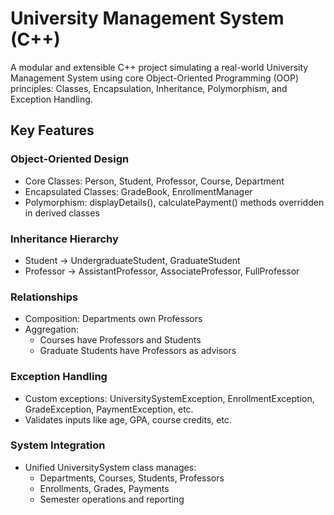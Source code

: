 # University Management System (C++)

A modular and extensible C++ project simulating a real-world University Management System using core Object-Oriented Programming (OOP) principles: Classes, Encapsulation, Inheritance, Polymorphism, and Exception Handling.

## Key Features

### Object-Oriented Design
- Core Classes: Person, Student, Professor, Course, Department
- Encapsulated Classes: GradeBook, EnrollmentManager
- Polymorphism: displayDetails(), calculatePayment() methods overridden in derived classes

### Inheritance Hierarchy
- Student → UndergraduateStudent, GraduateStudent
- Professor → AssistantProfessor, AssociateProfessor, FullProfessor

### Relationships
- Composition: Departments own Professors
- Aggregation: 
  - Courses have Professors and Students
  - Graduate Students have Professors as advisors

### Exception Handling
- Custom exceptions: UniversitySystemException, EnrollmentException, GradeException, PaymentException, etc.
- Validates inputs like age, GPA, course credits, etc.

### System Integration
- Unified UniversitySystem class manages: 
  - Departments, Courses, Students, Professors
  - Enrollments, Grades, Payments
  - Semester operations and reporting
